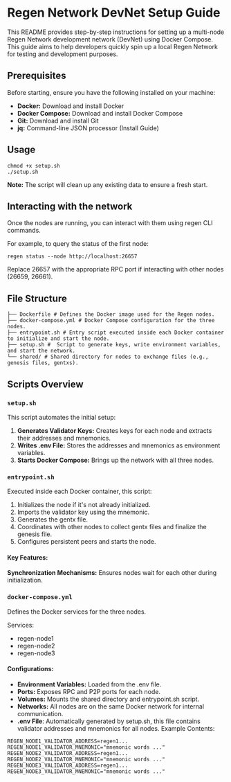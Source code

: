 # Regen Network DevNet Setup Guide

This README provides step-by-step instructions for setting up a multi-node Regen Network development network (DevNet) using Docker Compose. This guide aims to help developers quickly spin up a local Regen Network for testing and development purposes.


## Prerequisites
Before starting, ensure you have the following installed on your machine:

* **Docker:** Download and install Docker
* **Docker Compose:** Download and install Docker Compose
* **Git:** Download and install Git
* **jq:** Command-line JSON processor (Install Guide)

## Usage
```shell
chmod +x setup.sh
./setup.sh
```
**Note:** The script will clean up any existing data to ensure a fresh start.

## Interacting with the network
Once the nodes are running, you can interact with them using regen CLI commands.

For example, to query the status of the first node:

```shell
regen status --node http://localhost:26657
```

Replace 26657 with the appropriate RPC port if interacting with other nodes (26659, 26661).


## File Structure
```text
├── Dockerfile # Defines the Docker image used for the Regen nodes.
├── docker-compose.yml # Docker Compose configuration for the three nodes.
├── entrypoint.sh # Entry script executed inside each Docker container to initialize and start the node.
├── setup.sh #  Script to generate keys, write environment variables, and start the network.
└── shared/ # Shared directory for nodes to exchange files (e.g., genesis files, gentxs).

```

## Scripts Overview
### `setup.sh`
This script automates the initial setup:

1. **Generates Validator Keys:** Creates keys for each node and extracts their addresses and mnemonics.
2. **Writes .env File:** Stores the addresses and mnemonics as environment variables.
3. **Starts Docker Compose:** Brings up the network with all three nodes.

### `entrypoint.sh`
Executed inside each Docker container, this script:

1. Initializes the node if it's not already initialized.
2. Imports the validator key using the mnemonic.
3. Generates the gentx file.
4. Coordinates with other nodes to collect gentx files and finalize the genesis file.
5. Configures persistent peers and starts the node.

#### Key Features:

**Synchronization Mechanisms:** Ensures nodes wait for each other during initialization.

### `docker-compose.yml`
Defines the Docker services for the three nodes.

Services:
* regen-node1
* regen-node2
* regen-node3


#### Configurations:

* **Environment Variables:** Loaded from the .env file.
* **Ports:** Exposes RPC and P2P ports for each node.
* **Volumes:** Mounts the shared directory and entrypoint.sh script.
* **Networks:** All nodes are on the same Docker network for internal communication.
* **.env File**: Automatically generated by setup.sh, this file contains validator addresses and mnemonics for all nodes.
Example Contents:

```
REGEN_NODE1_VALIDATOR_ADDRESS=regen1...
REGEN_NODE1_VALIDATOR_MNEMONIC="mnemonic words ..."
REGEN_NODE2_VALIDATOR_ADDRESS=regen1...
REGEN_NODE2_VALIDATOR_MNEMONIC="mnemonic words ..."
REGEN_NODE3_VALIDATOR_ADDRESS=regen1...
REGEN_NODE3_VALIDATOR_MNEMONIC="mnemonic words ..."
```